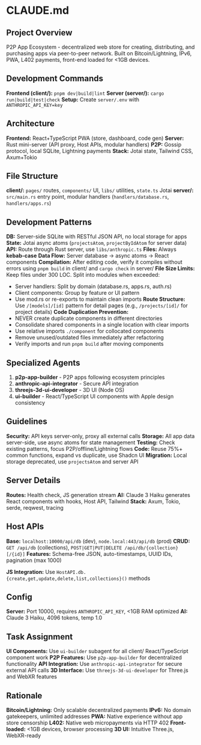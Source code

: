 # CLAUDE.md

## Project Overview
P2P App Ecosystem - decentralized web store for creating, distributing, and purchasing apps via peer-to-peer network. Built on Bitcoin/Lightning, IPv6, PWA, L402 payments, front-end loaded for <1GB devices.

## Development Commands
**Frontend (client/):** `pnpm dev|build|lint`
**Server (server/):** `cargo run|build|test|check`
**Setup:** Create `server/.env` with `ANTHROPIC_API_KEY=key`

## Architecture
**Frontend:** React+TypeScript PWA (store, dashboard, code gen)
**Server:** Rust mini-server (API proxy, Host APIs, modular handlers)
**P2P:** Gossip protocol, local SQLite, Lightning payments
**Stack:** Jotai state, Tailwind CSS, Axum+Tokio

## File Structure
**client/:** `pages/` routes, `components/` UI, `libs/` utilities, `state.ts` Jotai
**server/:** `src/main.rs` entry point, modular handlers (`handlers/database.rs`, `handlers/apps.rs`)

## Development Patterns
**DB:** Server-side SQLite with RESTful JSON API, no local storage for apps
**State:** Jotai async atoms (`projectsAtom`, `projectByIdAtom` for server data)
**API:** Route through Rust server, use `libs/anthropic.ts`
**Files:** Always **kebab-case**
**Data Flow:** Server database → async atoms → React components
**Compilation:** After editing code, verify it compiles without errors using `pnpm build` in client/ and `cargo check` in server/
**File Size Limits:** Keep files under 300 LOC. Split into modules when exceeded:
- Server handlers: Split by domain (database.rs, apps.rs, auth.rs)
- Client components: Group by feature or UI pattern
- Use mod.rs or re-exports to maintain clean imports
**Route Structure:** Use `/[models]/[id]` pattern for detail pages (e.g., `/projects/[id]/` for project details)
**Code Duplication Prevention:**
- NEVER create duplicate components in different directories
- Consolidate shared components in a single location with clear imports
- Use relative imports `./component` for collocated components
- Remove unused/outdated files immediately after refactoring
- Verify imports and run `pnpm build` after moving components

## Specialized Agents
1. **p2p-app-builder** - P2P apps following ecosystem principles
2. **anthropic-api-integrator** - Secure API integration
3. **threejs-3d-ui-developer** - 3D UI (Node OS)
4. **ui-builder** - React/TypeScript UI components with Apple design consistency

## Guidelines
**Security:** API keys server-only, proxy all external calls
**Storage:** All app data server-side, use async atoms for state management
**Testing:** Check existing patterns, focus P2P/offline/Lightning flows
**Code:** Reuse 75%+ common functions, expand vs duplicate, use Shadcn UI
**Migration:** Local storage deprecated, use `projectsAtom` and server API

## Server Details
**Routes:** Health check, JS generation stream
**AI:** Claude 3 Haiku generates React components with hooks, Host API, Tailwind
**Stack:** Axum, Tokio, serde, reqwest, tracing

## Host APIs
**Base:** `localhost:10000/api/db` (dev), `node.local:443/api/db` (prod)
**CRUD:** `GET /api/db` (collections), `POST|GET|PUT|DELETE /api/db/{collection}[/{id}]`
**Features:** Schema-free JSON, auto-timestamps, UUID IDs, pagination (max 1000)

**JS Integration:** Use `HostAPI.db.{create,get,update,delete,list,collections}()` methods

## Config
**Server:** Port 10000, requires `ANTHROPIC_API_KEY`, <1GB RAM optimized
**AI:** Claude 3 Haiku, 4096 tokens, temp 1.0

## Task Assignment
**UI Components:** Use `ui-builder` subagent for all client/ React/TypeScript component work
**P2P Features:** Use `p2p-app-builder` for decentralized functionality
**API Integration:** Use `anthropic-api-integrator` for secure external API calls
**3D Interface:** Use `threejs-3d-ui-developer` for Three.js and WebXR features

## Rationale
**Bitcoin/Lightning:** Only scalable decentralized payments
**IPv6:** No domain gatekeepers, unlimited addresses
**PWA:** Native experience without app store censorship
**L402:** Native web micropayments via HTTP 402
**Front-loaded:** <1GB devices, browser processing
**3D UI:** Intuitive Three.js, WebXR-ready
